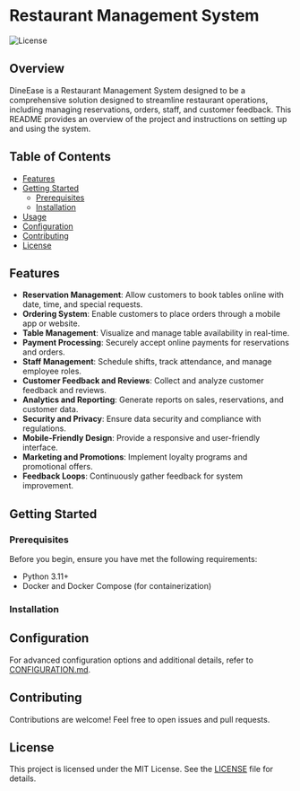 # Restaurant Management System

![License](https://img.shields.io/badge/License-MIT-blue.svg)

## Overview

DineEase is a Restaurant Management System designed to be a comprehensive solution designed to streamline restaurant operations, including managing reservations, orders, staff, and customer feedback. This README provides an overview of the project and instructions on setting up and using the system.

## Table of Contents

- [Features](#features)
- [Getting Started](#getting-started)
  - [Prerequisites](#prerequisites)
  - [Installation](#installation)
- [Usage](#usage)
- [Configuration](#configuration)
- [Contributing](#contributing)
- [License](#license)

## Features

- **Reservation Management**: Allow customers to book tables online with date, time, and special requests.
- **Ordering System**: Enable customers to place orders through a mobile app or website.
- **Table Management**: Visualize and manage table availability in real-time.
- **Payment Processing**: Securely accept online payments for reservations and orders.
- **Staff Management**: Schedule shifts, track attendance, and manage employee roles.
- **Customer Feedback and Reviews**: Collect and analyze customer feedback and reviews.
- **Analytics and Reporting**: Generate reports on sales, reservations, and customer data.
- **Security and Privacy**: Ensure data security and compliance with regulations.
- **Mobile-Friendly Design**: Provide a responsive and user-friendly interface.
- **Marketing and Promotions**: Implement loyalty programs and promotional offers.
- **Feedback Loops**: Continuously gather feedback for system improvement.

## Getting Started

### Prerequisites

Before you begin, ensure you have met the following requirements:

- Python 3.11+
- Docker and Docker Compose (for containerization)

### Installation

## Configuration

For advanced configuration options and additional details, refer to [CONFIGURATION.md](CONFIGURATION.md).

## Contributing

Contributions are welcome! Feel free to open issues and pull requests.

## License

This project is licensed under the MIT License. See the [LICENSE](LICENSE) file for details.
